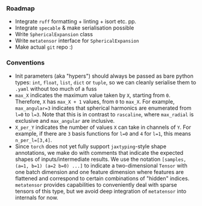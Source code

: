 ### Roadmap

- Integrate `ruff` formatting + linting + isort etc. pp.
- Integrate `specable` & make serialisation possible
- Write `SphericalExpansion` class
- Write `metatensor` interface for `SphericalExpansion`
- Make actual `git` repo :)


### Conventions

- Init parameters (aka "hypers") should always be passed as bare python types: `int`, `float`, `list`, `dict` or `tuple`, so we can cleanly serialise them to `.yaml` without too much of a fuss
- `max_X` indicates the maximum value taken by `X`, starting from `0`. Therefore, `X` has `max_X + 1` values, from `0` to `max_X`. For example, `max_angular=3` indicates that spherical harmonics are enumerated from `l=0` to `l=3`. Note that this is in contrast to `rascaline`, where `max_radial` is exclusive and `max_angular` are inclusive.
- `X_per_Y` indicates the number of values `X` can take in channels of `Y`. For example, if there are `3` basis functions for `l=0` and `4` for `l=1`, this means `n_per_l=[3,4]`.
- Since `torch` does not yet fully support `jaxtyping`-style shape annotations, we make do with comments that indicate the expected shapes of inputs/intermediate results. We use the notation `[samples, (a=1, b=1) (a=2 b=0) ...]` to indicate a two-dimensional `Tensor` with one batch dimension and one feature dimension where features are flattened and correspond to certain combinations of "hidden" indices. `metatensor` provides capabilities to conveniently deal with sparse tensors of this type, but we avoid deep integration of `metatensor` into internals for now.
